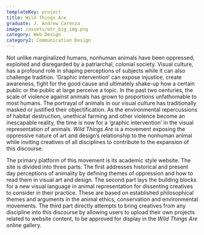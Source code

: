 ```yaml
---
templateKey: project
title: Wild Things Are
graduate: J. Andrew Carenza
image: /assets/wtr_big_img.png
category: Web Design
category2: Communication Design
---
```

Not unlike marginalized humans, nonhuman animals have been oppressed, exploited and disregarded by a patriarchal, colonial society. Visual culture, has a profound role in shaping perceptions of subjects while it can also challenge tradition. ‘Graphic intervention’ can expose injustice, create awareness, fight for the good cause and ultimately shake-up how a certain public or the public at large perceive a topic. In the past two centuries, the scale of violence against animals has grown to proportions unfathomable to most humans. The portrayal of animals in our visual culture has traditionally masked or justified their objectification. As the environmental repercussions of habitat destruction, unethical farming and other violence become an inescapable reality, the time is now for a ‘graphic intervention’ in the visual representation of animals. _Wild Things Are_ is a movement exposing the oppressive nature of art and design’s relationship to the nonhuman animal while inviting creatives of all disciplines to contribute to the expansion of this discourse.

The primary platform of this movement is its academic style website. The site is divided into three parts: The first addresses historical and present day perceptions of animality by defining themes of oppression  and how to read them in visual art and design. The second part lays the building blocks for a new visual language in animal representation for dissenting creatives to consider in their practice. These are based on established philosophical themes and arguments in the animal ethics, conservation and environmental movements. The third part directly attempts to bring creatives from any discipline into this discourse by allowing users to upload their own projects related to website content, to be approved for display in the _Wild Things Are_ online gallery. 





![]()
